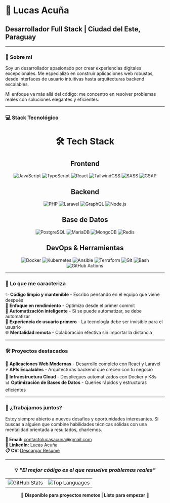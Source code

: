 # 👋 Lucas Acuña
## Desarrollador Full Stack | Ciudad del Este, Paraguay

---

### 🚀 Sobre mí

Soy un desarrollador apasionado por crear experiencias digitales excepcionales. Me especializo en construir aplicaciones web robustas, desde interfaces de usuario intuitivas hasta arquitecturas backend escalables. 

Mi enfoque va más allá del código: me concentro en resolver problemas reales con soluciones elegantes y eficientes.

---

### 💻 Stack Tecnológico

<div align="center">

# 🛠️ Tech Stack

<div align="center">

## Frontend

<p>
  <img src="https://img.shields.io/badge/-JavaScript-F7DF1E?style=for-the-badge&logo=javascript&logoColor=black" alt="JavaScript"/>
  <img src="https://img.shields.io/badge/-TypeScript-3178C6?style=for-the-badge&logo=typescript&logoColor=white" alt="TypeScript"/>
  <img src="https://img.shields.io/badge/-React-61DAFB?style=for-the-badge&logo=react&logoColor=black" alt="React"/>
  <img src="https://img.shields.io/badge/-TailwindCSS-06B6D4?style=for-the-badge&logo=tailwindcss&logoColor=white" alt="TailwindCSS"/>
  <img src="https://img.shields.io/badge/-SASS-CC6699?style=for-the-badge&logo=sass&logoColor=white" alt="SASS"/>
  <img src="https://img.shields.io/badge/-GSAP-88CE02?style=for-the-badge&logo=greensock&logoColor=white" alt="GSAP"/>
</p>

## Backend

<p>
  <img src="https://img.shields.io/badge/-PHP-777BB4?style=for-the-badge&logo=php&logoColor=white" alt="PHP"/>
  <img src="https://img.shields.io/badge/-Laravel-FF2D20?style=for-the-badge&logo=laravel&logoColor=white" alt="Laravel"/>
  <img src="https://img.shields.io/badge/-GraphQL-E10098?style=for-the-badge&logo=graphql&logoColor=white" alt="GraphQL"/>
  <img src="https://img.shields.io/badge/-Node.js-339933?style=for-the-badge&logo=node.js&logoColor=white" alt="Node.js"/>
</p>

## Base de Datos

<p>
  <img src="https://img.shields.io/badge/-PostgreSQL-4169E1?style=for-the-badge&logo=postgresql&logoColor=white" alt="PostgreSQL"/>
  <img src="https://img.shields.io/badge/-MariaDB-003545?style=for-the-badge&logo=mariadb&logoColor=white" alt="MariaDB"/>
  <img src="https://img.shields.io/badge/-MongoDB-47A248?style=for-the-badge&logo=mongodb&logoColor=white" alt="MongoDB"/>
  <img src="https://img.shields.io/badge/-Redis-DC382D?style=for-the-badge&logo=redis&logoColor=white" alt="Redis"/>
</p>

## DevOps & Herramientas

<p>
  <img src="https://img.shields.io/badge/-Docker-2496ED?style=for-the-badge&logo=docker&logoColor=white" alt="Docker"/>
  <img src="https://img.shields.io/badge/-Kubernetes-326CE5?style=for-the-badge&logo=kubernetes&logoColor=white" alt="Kubernetes"/>
  <img src="https://img.shields.io/badge/-Ansible-EE0000?style=for-the-badge&logo=ansible&logoColor=white" alt="Ansible"/>
  <img src="https://img.shields.io/badge/-Terraform-7C3AED?style=for-the-badge&logo=terraform&logoColor=white" alt="Terraform"/>
  <img src="https://img.shields.io/badge/-Git-F05032?style=for-the-badge&logo=git&logoColor=white" alt="Git"/>
  <img src="https://img.shields.io/badge/-Bash-4EAA25?style=for-the-badge&logo=gnu-bash&logoColor=white" alt="Bash"/>
  <img src="https://img.shields.io/badge/-GitHub_Actions-2088FF?style=for-the-badge&logo=github-actions&logoColor=white" alt="GitHub Actions"/>
</p>

</div>

</div>

---

### 🎯 Lo que me caracteriza

✨ **Código limpio y mantenible** - Escribo pensando en el equipo que viene después  
🚀 **Enfoque en rendimiento** - Optimizo desde el primer commit  
🔧 **Automatización inteligente** - Si se puede automatizar, se debe automatizar  
📱 **Experiencia de usuario primero** - La tecnología debe ser invisible para el usuario  
🌐 **Mentalidad remota** - Colaboración efectiva sin importar la distancia  

---

### 🛠️ Proyectos destacados

🌟 **Aplicaciones Web Modernas** - Desarrollo completo con React y Laravel  
⚡ **APIs Escalables** - Arquitecturas backend que crecen con tu negocio  
🐳 **Infraestructura Cloud** - Despliegues automatizados con Docker y K8s  
📊 **Optimización de Bases de Datos** - Queries rápidos y estructuras eficientes  

---

### 🤝 ¿Trabajamos juntos?

Estoy siempre abierto a nuevos desafíos y oportunidades interesantes. Si buscas a alguien que combine habilidades técnicas sólidas con una mentalidad orientada a resultados, charlemos.

**📧 Email:** contactolucasacuna@gmail.com  
**💼 LinkedIn:** [Lucas Acuña](https://www.linkedin.com/in/lucas-acu%C3%B1a/)  
**📋 CV:** [Descargar Resume](https://github.com/lucasandlucas999/lucasandlucas999/releases/download/Resume/CV_Lucas_Acuna.pdf)

---

<div align="center">

### 💡 *"El mejor código es el que resuelve problemas reales"*

<table>
<tr>
<td align="center">
<img src="https://github-readme-stats.vercel.app/api?username=lucasandlucas999&show_icons=true&theme=dark&hide_border=true" alt="GitHub Stats" />
</td>
<td align="center">
<img src="https://github-readme-stats.vercel.app/api/top-langs/?username=lucasandlucas999&layout=compact&theme=dark" alt="Top Languages" />
</td>
</tr>
</table>


**🚀 Disponible para proyectos remotos | Listo para empezar 🚀**

</div>
